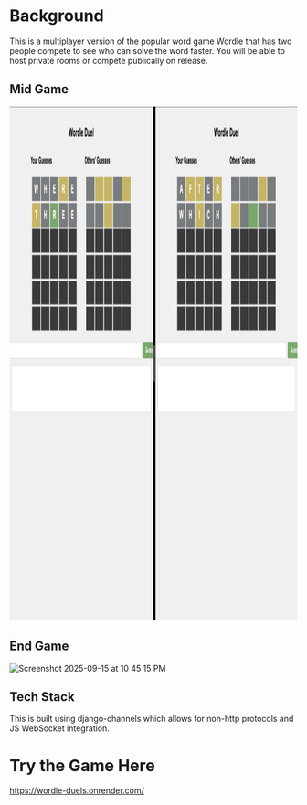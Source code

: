 # Background
This is a multiplayer version of the popular word game Wordle that has two people compete to see who can solve the word faster.
You will be able to host private rooms or compete publically on release.

## Mid Game
<img width="1440" height="900" alt="Screenshot 2025-09-15 at 10 45 03 PM" src="https://github.com/Pranav-Batra/wordle-duels/blob/dc1009c6e6ca41266ecf9a40c71724d7608a4454/screenshot1.png" />

## End Game
<img width="1440" height="900" alt="Screenshot 2025-09-15 at 10 45 15 PM" src="https://github.com/user-attachments/assets/c7d14ab7-4e57-4724-800d-6501b9e8cdd6" />

## Tech Stack
This is built using django-channels which allows for non-http protocols and JS WebSocket integration. 

# Try the Game Here
https://wordle-duels.onrender.com/
